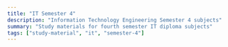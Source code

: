```yaml
---
title: "IT Semester 4"
description: "Information Technology Engineering Semester 4 subjects"
summary: "Study materials for fourth semester IT diploma subjects"
tags: ["study-material", "it", "semester-4"]
---
```

